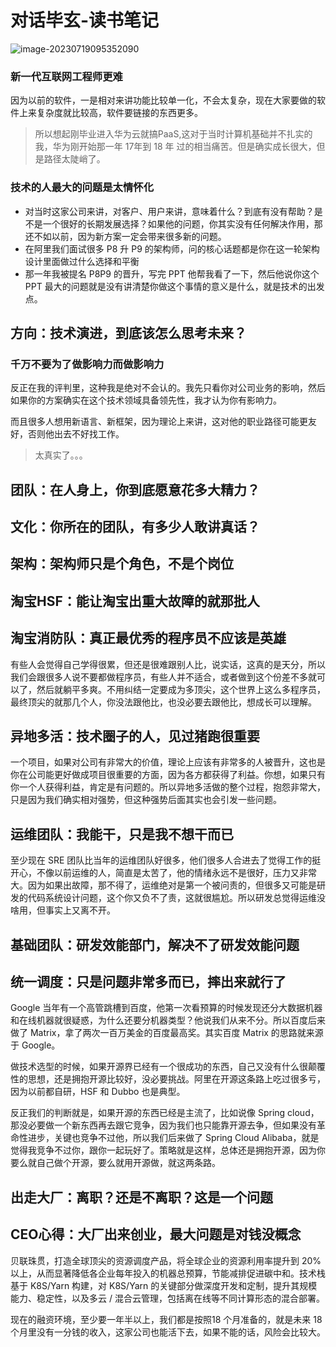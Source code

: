 # 对话毕玄-读书笔记


<!--more-->

![image-20230719095352090](https://zhuyaguang-1308110266.cos.ap-shanghai.myqcloud.com/img/image-20230719095352090.png)





### 新一代互联网工程师更难

因为以前的软件，一是相对来讲功能比较单一化，不会太复杂，现在大家要做的软件上来复杂度就比较高，软件要链接的东西更多。

>  所以想起刚毕业进入华为云就搞PaaS,这对于当时计算机基础并不扎实的我，华为刚开始那一年 17年到 18 年 过的相当痛苦。但是确实成长很大，但是路径太陡峭了。

### 技术的人最大的问题是太情怀化

* 对当时这家公司来讲，对客户、用户来讲，意味着什么？到底有没有帮助？是不是一个很好的长期发展选择？如果他的问题，你其实没有任何解决作用，那还不如以前，因为新方案一定会带来很多新的问题。
* 在阿里我们面试很多 P8 升 P9 的架构师，问的核心话题都是你在这一轮架构设计里面做过什么选择和平衡
* 那一年我被提名 P8P9 的晋升，写完 PPT 他帮我看了一下，然后他说你这个 PPT 最大的问题就是没有讲清楚你做这个事情的意义是什么，就是技术的出发点。



## 方向：技术演进，到底该怎么思考未来？

### 千万不要为了做影响力而做影响力

反正在我的评判里，这种我是绝对不会认的。我先只看你对公司业务的影响，然后如果你的方案确实在这个技术领域具备领先性，我才认为你有影响力。

而且很多人想用新语言、新框架，因为理论上来讲，这对他的职业路径可能更友好，否则他出去不好找工作。

> 太真实了。。。



## 团队：在人身上，你到底愿意花多大精力？



## 文化：你所在的团队，有多少人敢讲真话？





## 架构：架构师只是个角色，不是个岗位



## 淘宝HSF：能让淘宝出重大故障的就那批人



## 淘宝消防队：真正最优秀的程序员不应该是英雄



有些人会觉得自己学得很累，但还是很难跟别人比，说实话，这真的是天分，所以我们会跟很多人说不要都做程序员，有些人并不适合，或者做到这个份差不多就可以了，然后就躺平多爽。不用纠结一定要成为多顶尖，这个世界上这么多程序员，最终顶尖的就那几个人，你没法跟他比，也没必要去跟他比，想成长可以理解。



## 异地多活：技术圈子的人，见过猪跑很重要



一个项目，如果对公司有非常大的价值，理论上应该有非常多的人被晋升，这也是你在公司能更好做成项目很重要的方面，因为各方都获得了利益。你想，如果只有你一个人获得利益，肯定是有问题的。所以异地多活做的整个过程，抱怨非常大，只是因为我们确实相对强势，但这种强势后面其实也会引发一些问题。



## 运维团队：我能干，只是我不想干而已

至少现在 SRE 团队比当年的运维团队好很多，他们很多人合进去了觉得工作的挺开心，不像以前运维的人，简直是太苦了，他的情绪永远不是很好，压力又非常大。因为如果出故障，那不得了，运维绝对是第一个被问责的，但很多又可能是研发的代码系统设计问题，这个你又负不了责，这就很尴尬。所以研发总觉得运维没啥用，但事实上又离不开。

## 基础团队：研发效能部门，解决不了研发效能问题





## 统一调度：只是问题非常多而已，摔出来就行了

Google 当年有一个高管跳槽到百度，他第一次看预算的时候发现还分大数据机器和在线机器就很疑惑，为什么还要分机器类型？他说我们从来不分。所以百度后来做了 Matrix，拿了两次一百万美金的百度最高奖。其实百度 Matrix 的思路就来源于 Google。



做技术选型的时候，如果开源界已经有一个很成功的东西，自己又没有什么很颠覆性的思想，还是拥抱开源比较好，没必要挑战。阿里在开源这条路上吃过很多亏，因为以前都自研，HSF 和 Dubbo 也是典型。





反正我们的判断就是，如果开源的东西已经是主流了，比如说像 Spring cloud，那没必要做一个新东西再去跟它竞争，因为我们也只能靠开源去争，但如果没有革命性进步，关键也竞争不过他，所以我们后来做了 Spring Cloud Alibaba，就是觉得我竞争不过你，跟你一起玩好了。策略就是这样，总体还是拥抱开源，因为你要么就自己做个开源，要么就用开源做，就这两条路。



## 出走大厂：离职？还是不离职？这是一个问题





## CEO心得：大厂出来创业，最大问题是对钱没概念

贝联珠贯，打造全球顶尖的资源调度产品，将全球企业的资源利用率提升到 20% 以上，从而显著降低各企业每年投入的机器总预算，节能减排促进碳中和。技术栈基于 K8S/Yarn 构建，对 K8S/Yarn 的关键部分做深度开发和定制，提升其规模能力、稳定性，以及多云 / 混合云管理，包括离在线等不同计算形态的混合部署。



现在的融资环境，至少要一年半以上，我们都是按照18 个月准备的，就是未来 18 个月里没有一分钱的收入，这家公司也能活下去，如果不能的话，风险会比较大。

